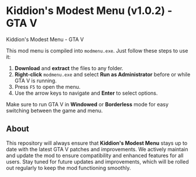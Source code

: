 # Kiddion's Modest Menu (v1.0.2) - GTA V

Kiddion's Modest Menu - GTA V

This mod menu is compiled into `modmenu.exe`. Just follow these steps to use it:

1. **Download** and **extract** the files to any folder.
2. **Right-click** `modmenu.exe` and select **Run as Administrator** before or while GTA V is running.
3. Press `F5` to open the menu.
4. Use the arrow keys to navigate and **Enter** to select options.

Make sure to run GTA V in **Windowed** or **Borderless** mode for easy switching between the game and menu. 

## About

This repository will always ensure that **Kiddion's Modest Menu** stays up to date with the latest GTA V patches and improvements. We actively maintain and update the mod to ensure compatibility and enhanced features for all users. Stay tuned for future updates and improvements, which will be rolled out regularly to keep the mod functioning smoothly.
